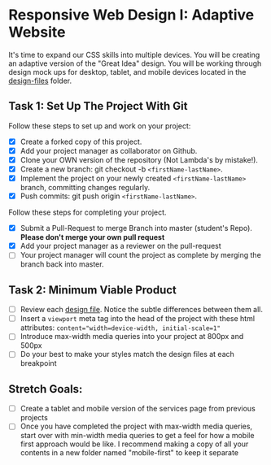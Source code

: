 # Responsive Web Design I: Adaptive Website

It's time to expand our CSS skills into multiple devices. You will be creating an adaptive version of the "Great Idea" design. You will be working through design mock ups for desktop, tablet, and mobile devices located in the [design-files](design-files) folder.

## Task 1: Set Up The Project With Git

Follow these steps to set up and work on your project:

- [x] Create a forked copy of this project.
- [x] Add your project manager as collaborator on Github.
- [x] Clone your OWN version of the repository (Not Lambda's by mistake!).
- [x] Create a new branch: git checkout -b `<firstName-lastName>`.
- [x] Implement the project on your newly created `<firstName-lastName>` branch, committing changes regularly.
- [x] Push commits: git push origin `<firstName-lastName>`.

Follow these steps for completing your project.

- [x] Submit a Pull-Request to merge <firstName-lastName> Branch into master (student's Repo). **Please don't merge your own pull request**
- [x] Add your project manager as a reviewer on the pull-request
- [ ] Your project manager will count the project as complete by merging the branch back into master.

## Task 2: Minimum Viable Product

- [ ] Review each [design file](design-files). Notice the subtle differences between them all.
- [ ] Insert a `viewport` meta tag into the head of the project with these html attributes: `content="width=device-width, initial-scale=1"`
- [ ] Introduce max-width media queries into your project at 800px and 500px
- [ ] Do your best to make your styles match the design files at each breakpoint

## Stretch Goals:

- [ ] Create a tablet and mobile version of the services page from previous projects
- [ ] Once you have completed the project with max-width media queries, start over with min-width media queries to get a feel for how a mobile first approach would be like. I recommend making a copy of all your contents in a new folder named "mobile-first" to keep it separate
